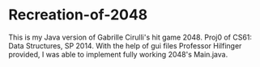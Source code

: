 # Recreation-of-2048
This is my Java version of Gabrille Cirulli's hit game 2048. Proj0  of CS61: Data Structures, SP 2014. With the help of gui files Professor Hilfinger provided, I was able to implement fully working 2048's Main.java.
